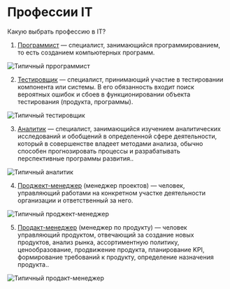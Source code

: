 # Профессии IT

Какую выбрать профессию в IT?

1. [Программист][id1] — специалист, занимающийся программированием, то есть созданием компьютерных программ.

[id1]: https://ru.wikipedia.org/wiki/Программист

![Типичный пррограммист](programmer.jpg)

2. [Тестировщик][id2] — специалист, принимающий участие в тестировании компонента или системы. В его обязанность входит поиск вероятных ошибок и сбоев в функционировании объекта тестирования (продукта, программы).

[id2]: https://ru.wikipedia.org/wiki/Тестировщик

![Типичный тестировщик](tester.jpg)

3. [Аналитик][id3] — специалист, занимающийся изучением аналитических исследований и обобщений в определенной сфере деятельности, который в совершенстве владеет методами анализа, обычно способен прогнозировать процессы и разрабатывать перспективные программы развития..

[id3]: https://ru.wikipedia.org/wiki/Аналитик

![Типичный аналитик](analyst.jpg)

4. [Проджект-менеджер][id4] (менеджер проектов) — человек, управляющий работами на конкретном участке деятельности организации и ответственный за него.

[id4]: https://www.profguide.io/professions/manager_proekta.html

![Типичный проджект-менеджер](project.png)

5. [Продакт-менеджер][id5] (менеджер по продукту) — человек управляющий продуктом, отвечающий за создание новых продуктов, анализ рынка, ассортиментную политику, ценообразование, продвижение продукта, планирование KPI, формирование требований к продукту, определение назначения продукта..

[id5]: https://ru.wikipedia.org/wiki/Менеджер_по_продукту

![Типичный продакт-менеджер](product.jpg)
